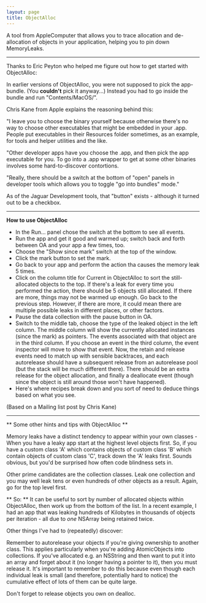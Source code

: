 ```yaml
---
layout: page
title: ObjectAlloc
---
```




A tool from AppleComputer that allows you to trace allocation and de-allocation of objects in your application, helping you to pin down MemoryLeaks.

----

Thanks to Eric Peyton who helped me figure out how to get started with ObjectAlloc:

In earlier versions of ObjectAlloc, you were not supposed to pick the app-bundle. (You **couldn't** pick it anyway...) Instead you had to go inside the bundle and run "Contents/MacOS/<App binary>".

Chris Kane from Apple explains the reasoning behind this:

"I leave you to choose the binary yourself because otherwise there's no way to choose other executables that might be embedded in your .app.  People put executables in their Resources folder sometimes, as an example, for tools and helper utilities and the like.

"Other developer apps have you choose the .app, and then pick the app executable for you.  To go into a .app wrapper to get at some other binaries involves some hard-to-discover contortions.

"Really, there should be a switch at the bottom of "open" panels in developer tools which allows you to toggle "go into bundles" mode."

As of the Jaguar Development tools, that "button" exists - although it turned out to be a checkbox.

----

**How to use ObjectAlloc**


* In the Run... panel chose the switch at the bottom to see all events.
* Run the app and get it good and warmed up; switch back and forth 
between OA and your app a few times, too.
* Choose the "Show since mark" switch at the top of the window.
* Click the mark button to set the mark.
* Go back to your app and perform the action tha causes the memory leak 5 times.
* Click on the column title for Current in ObjectAlloc to sort the 
still-allocated objects to the top.  If there's a leak for every time you performed the action, there should be 5 objects still allocated.  If there are more,  things may not be warmed up enough.  Go back to the previous step.  However, if 
there are more, it could mean there are multiple possible leaks in 
different places, or other factors.
* Pause the data collection with the pause button in OA.
* Switch to the middle tab, choose the type of the leaked object in the left column.  The 
middle column will show the currently allocated instances (since the 
mark) as pointers.  The events associated with that object are in the 
third column.  If you choose an event in the third column, the event 
inspector will move to show that event.  Now, the retain and release 
events need to match up with sensible backtraces, and each autorelease 
should have a subsequent release from an autorelease pool (but the stack 
will be much different there).  There should be an extra release for the 
object allocation, and finally a deallocate event (though since the 
object is still around those won't have happened).
* Here's where recipes break down and you sort of need to deduce 
things based on what you see.


(Based on a Mailing list post by Chris Kane)

----

** Some other hints and tips with ObjectAlloc **

Memory leaks have a distinct tendency to appear within your own classes - When you have a leaky app start at the highest level objects first.  So, if you have a custom class 'A' which contains objects of custom class 'B' which contain objects of custom class 'C', track down the 'A' leaks first.  Sounds obvious, but you'd be surprised how often code blindness sets in.

Other prime candidates are the collection classes.  Leak one collection and you may well leak tens or even hundreds of other objects as a result.  Again, go for the top level first.

** So: ** It can be useful to sort by number of allocated objects within ObjectAlloc, then work up from the bottom of the list. In a recent example, I had an app that was leaking hundreds of Kilobytes in thousands of objects per iteration - all due to _one_ NSArray being retained twice.

Other things I've had to (repeatedly) discover:

Remember to autorelease your objects if you're giving ownership to another class.  This applies particularly when you're adding AtomicObjects into collections. If you've allocated e.g. an NSString and then want to put it into an array and forget about it (no longer having a pointer to it), then you must release it.  It's important to remember to do this because even though each individual leak is small (and therefore, potentially hard to notice) the cumulative effect of lots of them can be quite large.


Don't forget to release objects you own on dealloc.

